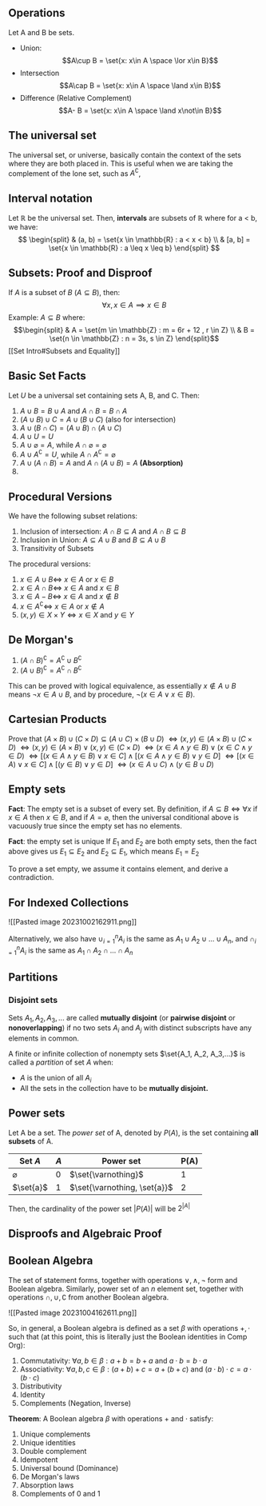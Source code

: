 ## Operations
Let A and B be sets.
- Union: 
$$A\cup B = \set{x: x\in A \space \lor x\in B}$$
- Intersection
$$A\cap B = \set{x: x\in A \space \land x\in B}$$
- Difference (Relative Complement)
$$A- B = \set{x: x\in A \space \land x\not\in B}$$
## The universal set
The universal set, or universe, basically contain the context of the sets where they are both placed in. This is useful when we are taking the complement of the lone set, such as $A^\complement$, 

## Interval notation
Let $\mathbb{R}$ be the universal set. Then, **intervals** are subsets of $\mathbb{R}$ where for a < b, we have: 
$$
\begin{split}
& (a, b) = \set{x \in \mathbb{R} : a < x < b} \\
& [a, b] = \set{x \in \mathbb{R} : a \leq x \leq b}
\end{split}
$$
## Subsets: Proof and Disproof
If $A$ is a subset of $B$ ($A \subseteq B$), then: 
$$\forall x, x \in A \implies x\in B$$
Example: $A \subseteq B$ where: 
$$\begin{split}
& A = \set{m \in \mathbb{Z} : m = 6r + 12 , r \in Z} \\
& B = \set{n \in \mathbb{Z} : n = 3s, s \in Z}
\end{split}$$
[[Set Intro#Subsets and Equality]]
## Basic Set Facts
Let $U$ be a universal set containing sets A, B, and C. Then: 
1. $A\cup B = B \cup A$ and $A\cap B = B \cap A$
2. $(A\cup B) \cup C = A \cup (B \cup C)$ (also for intersection)
3. $A\cup (B \cap C) = (A \cup B) \cap (A\cup C)$
4. $A \cup U = U$
5. $A \cup \varnothing = A$, while $A \cap \varnothing = \varnothing$
6. $A \cup A^\complement = U$, while $A \cap A^\complement = \varnothing$
7. $A\cup (A \cap B) = A$ and $A\cap (A \cup B) = A$ **(Absorption)**
8. 

## Procedural Versions
We have the following subset relations: 
1. Inclusion of intersection: $A \cap B \subseteq A$ and $A \cap B \subseteq B$
3. Inclusion in Union: $A \subseteq A \cup B$ and $B \subseteq A \cup B$
4. Transitivity of Subsets 

The procedural versions: 
1. $x \in A \cup B \Longleftrightarrow$ $x \in A$ or $x \in B$
2. $x \in A \cap B \Longleftrightarrow$ $x \in A$ and $x \in B$
3. $x \in A - B \Longleftrightarrow$ $x \in A$ and $x \not\in B$
4. $x \in A^\complement\Longleftrightarrow$ $x \in A$ or $x \not\in A$
5. $(x, y) \in X \times Y \Longleftrightarrow x \in X$ and $y \in Y$

## De Morgan's
1. $(A \cap B)^\complement = A^\complement \cup B^\complement$
2. $(A \cup B)^\complement = A^\complement \cap B^\complement$

This can be proved with logical equivalence, as essentially $x \not \in A\cup B$ means $\lnot x \in A\cup B$, and by procedure, $\lnot (x \in A \lor x \in B)$.

## Cartesian Products
Prove that $(A \times B) \cup (C \times D) \subseteq (A \cup C) \times (B \cup D)$
$\Longleftrightarrow (x, y) \in (A \times B) \cup (C \times D)$
$\Longleftrightarrow (x, y) \in (A \times B) \lor (x, y) \in (C \times D)$
$\Longleftrightarrow (x \in A \land y \in B) \lor (x \in C \land y \in D)$
$\Longleftrightarrow [(x \in A \land y \in B) \lor x \in C] \land [(x \in A \land y \in B) \lor y \in D]$
$\Longleftrightarrow [(x \in A) \lor x \in C] \land [(y \in B) \lor y \in D]$
$\Longleftrightarrow (x \in A \cup C) \land (y \in B \cup D)$
## Empty sets
**Fact**: The empty set is a subset of every set.
By definition, if $A \subseteq B \Longleftrightarrow \forall x$ if $x \in A$ then $x\in B$, and if $A = \varnothing$, then the universal conditional above is vacuously true since the empty set has no elements. 

**Fact**: the empty set is unique
If $E_1$ and $E_2$ are both empty sets, then the fact above gives us $E_1 \subseteq E_2$ and $E_2 \subseteq E_1$, which means $E_1 = E_2$

To prove a set empty, we assume it contains element, and derive a contradiction.

## For Indexed Collections
![[Pasted image 20231002162911.png]]

Alternatively, we also have $\cup^n_{i = 1}A_i$ is the same as $A_1 \cup A_2 \cup ...\cup A_n$, and $\cap^n_{i = 1}A_i$ is the same as $A_1 \cap A_2 \cap ...\cap A_n$

## Partitions
### Disjoint sets
Sets $A_1, A_2, A_3,...$ are called **mutually disjoint** (or **pairwise disjoint** or **nonoverlapping**) if no two sets $A_i$ and $A_j$ with distinct subscripts have any elements in common. 

A finite or infinite collection of nonempty sets $\set{A_1, A_2, A_3,...}$ is called a *partition* of set $A$ when: 
- $A$ is the union of all $A_i$
- All the sets in the collection have to be **mutually disjoint.**

## Power sets
Let A be a set. The *power set* of A, denoted by $P(A)$, is the set containing **all subsets** of A. 

| Set $A$       | $A$ | Power set                   | P(A) |
| ------------- | --- | --------------------------- | ---- | 
| $\varnothing$ | 0   | $\set{\varnothing}$         |  1     |   
| $\set{a}$     | 1   | $\set{\varnothing, \set{a}}$ | 2    |    

Then, the cardinality of the power set $|P(A)|$ will be $2^{|A|}$ 

## Disproofs and Algebraic Proof

## Boolean Algebra
The set of statement forms, together with operations $\lor, \land, \lnot$ form and Boolean algebra. Similarly, power set of an $n$ element set, together with operations $\cap, \cup, \complement$ from another Boolean algebra.

![[Pasted image 20231004162611.png]]

So, in general, a Boolean algebra is defined as a set $\beta$ with operations $+, \cdot$ such that (at this point, this is literally just the Boolean identities in Comp Org): 
1. Commutativity: $\forall a, b \in \beta : a+b = b+a$ and $a\cdot b = b \cdot a$
2. Associativity: $\forall a, b, c \in \beta : (a+b)+c = a +(b+c)$ and $(a\cdot b) \cdot c = a\cdot (b \cdot c)$
3. Distributivity
4. Identity
5. Complements (Negation, Inverse)

**Theorem**: A Boolean algebra $\beta$ with operations $+$ and $\cdot$ satisfy: 
1. Unique complements
2. Unique identities
3. Double complement
4. Idempotent
5. Universal bound (Dominance)
6. De Morgan's laws
7. Absorption laws
8. Complements of 0 and 1
